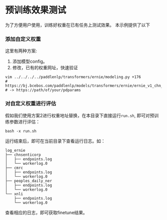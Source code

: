 # 预训练效果测试

为了方便用户使用，训练好权重在已有任务上测试效果。
本示例提供了以下

### 添加自定义权重
这里有两种方案:

1. 添加模型config。
2. 修改，已有的权重网址，快速验证
```
vim ../../../../paddlenlp/transformers/ernie/modeling.py +176
# https://bj.bcebos.com/paddlenlp/models/transformers/ernie/ernie_v1_chn_base.pdparams
# -> https://path/of/your/pdparams
```

### 对自定义权重进行评估
假如我们使用方案2进行权重地址替换，在本目录下直接运行`run.sh`, 即可对预训练参数进行评估：
```
bash -x run.sh
```

运行结束后，即可在当前目录下查看运行日志。如：
```
log_ernie
├── chnsenticorp
│   ├── endpoints.log
│   └── workerlog.0
├── cmrc
│   ├── endpoints.log
│   └── workerlog.0
├── peoples_daily_ner
│   ├── endpoints.log
│   └── workerlog.0
└── xnli
    ├── endpoints.log
    └── workerlog.0
```
查看相应的日志，即可获取finetune结果。
